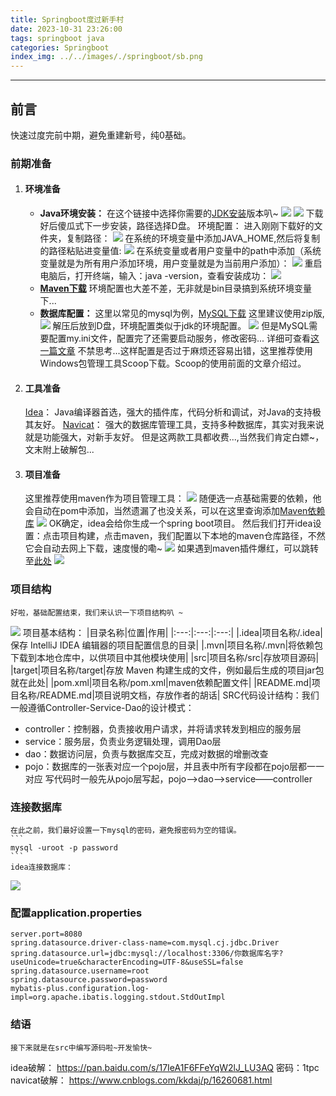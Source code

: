 ```yaml
---
title: Springboot度过新手村
date: 2023-10-31 23:26:00
tags: springboot java
categories: Springboot
index_img: ../../images/./springboot/sb.png
---
```

---
## 前言
快速过度完前中期，避免重建新号，纯0基础。
### 前期准备
1. #### 环境准备
   * **Java环境安装：**
     在这个链接中选择你需要的[JDK安装](https://www.oracle.com/cn/java/technologies/downloads/archive/)版本叭~
    ![](../../images/springboot/jdk.png)
    ![](../../images/springboot/win.png)
    下载好后傻瓜式下一步安装，路径选择D盘。
    环境配置：
    进入刚刚下载好的文件夹，复制路径：
    ![](../../images/springboot/bin1.png)
    在系统的环境变量中添加JAVA_HOME,然后将复制的路径粘贴进变量值:
    ![](../../images/springboot/2023-11-05-12-37-13.png)
    在系统变量或者用户变量中的path中添加（系统变量就是为所有用户添加环境，用户变量就是为当前用户添加）：
    ![](../../images/springboot/2023-11-05-12-41-42.png)
    重启电脑后，打开终端，输入：java -version，查看安装成功：
    ![](../../images/springboot/2023-11-05-12-45-24.png)
    * **[Maven下载](https://maven.apache.org/download.cgi)**
    环境配置也大差不差，无非就是bin目录搞到系统环境变量下...
    * **数据库配置：**
    这里以常见的mysql为例，[MySQL下载](https://dev.mysql.com/downloads/mysql/)
    这里建议使用zip版,
    ![](../../images/springboot/2023-11-05-15-58-55.png)
    解压后放到D盘，环境配置类似于jdk的环境配置。
    ![](../../images/springboot/2023-11-05-16-01-03.png)
    但是MySQL需要配置my.ini文件，配置完了还需要启动服务，修改密码...
    详细可查看[这一篇文章](https://blog.csdn.net/atu1111/article/details/105183536)
    不禁思考...这样配置是否过于麻烦还容易出错，这里推荐使用Windows包管理工具Scoop下载。Scoop的使用前面的文章介绍过。
2. #### 工具准备
   [Idea](https://www.jetbrains.com/zh-cn/idea/download)：
   Java编译器首选，强大的插件库，代码分析和调试，对Java的支持极其友好。
   [Navicat](https://navicat.com.cn/products)：
   强大的数据库管理工具，支持多种数据库，其实对我来说就是功能强大，对新手友好。
   但是这两款工具都收费...,当然我们肯定白嫖~，文末附上破解包...
3. #### 项目准备
   这里推荐使用maven作为项目管理工具：
![](../../images/springboot/sa.png)
    随便选一点基础需要的依赖，他会自动在pom中添加，当然遗漏了也没关系，可以在这里查询添加[Maven依赖库](https://mvnrepository.com/)
    ![](../../images/springboot/2023-11-05-16-32-52.png)
    OK确定，idea会给你生成一个spring boot项目。
    然后我们打开idea设置：点击项目构建，点击maven，我们配置以下本地的maven仓库路径，不然它会自动去网上下载，速度慢的嘞~
    ![](../../images/springboot/2023-11-05-16-47-45.png)
    如果遇到maven插件爆红，可以跳转至[此处](https://www.bidii.love/2023/10/14/%E8%B8%A9%E5%9D%91%E6%97%A5%E8%AE%B0/%E8%B8%A9%E5%9D%91%E6%97%A5%E8%AE%B0%EF%BC%88%E6%9C%8D%E5%95%A6%EF%BC%81%EF%BC%81%EF%BC%81%EF%BC%89/)
    ![](../../images/springboot/2023-11-05-16-58-31.png)
### 项目结构
    好啦，基础配置结束，我们来认识一下项目结构叭 ~
![](../../images/springboot/2023-11-05-17-08-08.png)
项目基本结构：
|目录名称|位置|作用|
|:---:|:---:|:---:|
|.idea|项目名称/.idea|保存 IntelliJ IDEA 编辑器的项目配置信息的目录|
|.mvn|项目名称/.mvn|将依赖包下载到本地仓库中，以供项目中其他模块使用|
|src|项目名称/src|存放项目源码|
|target|项目名称/target|存放 Maven 构建生成的文件，例如最后生成的项目jar包就在此处|
|pom.xml|项目名称/pom.xml|maven依赖配置文件|
|README.md|项目名称/README.md|项目说明文档，存放作者的胡话|
SRC代码设计结构：我们一般遵循Controller-Service-Dao的设计模式：
* controller：控制器，负责接收用户请求，并将请求转发到相应的服务层
* service：服务层，负责业务逻辑处理，调用Dao层
* dao：数据访问层，负责与数据库交互，完成对数据的增删改查
* pojo：数据库的一张表对应一个pojo层，并且表中所有字段都在pojo层都一一对应
写代码时一般先从pojo层写起，pojo——>dao——>service——controller
### 连接数据库
    在此之前，我们最好设置一下mysql的密码，避免报密码为空的错误。
    ```
    mysql -uroot -p password
    ```
    idea连接数据库：
![](../../images/springboot/2023-11-05-17-41-15.png)
### 配置application.properties

```
server.port=8080
spring.datasource.driver-class-name=com.mysql.cj.jdbc.Driver
spring.datasource.url=jdbc:mysql://localhost:3306/你数据库名字?useUnicode=true&characterEncoding=UTF-8&useSSL=false
spring.datasource.username=root
spring.datasource.password=password
mybatis-plus.configuration.log-impl=org.apache.ibatis.logging.stdout.StdOutImpl
```
### 结语
    接下来就是在src中编写源码啦~开发愉快~
idea破解：
https://pan.baidu.com/s/17IeA1F6FFeYqW2lJ_LU3AQ  密码：1tpc
navicat破解：
https://www.cnblogs.com/kkdaj/p/16260681.html
